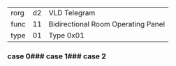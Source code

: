 
|    |   |   |
| -- | - | - |
| rorg | d2 | VLD Telegram |
| func | 11 | Bidirectional Room Operating Panel |
| type | 01 | Type 0x01 |

### case 0### case 1### case 2
  